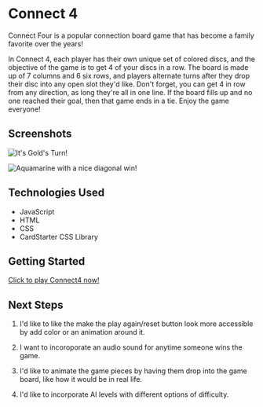 # Connect 4
Connect Four is a popular connection board game that has become a family favorite over the years! 

In Connect 4, each player has their own unique set of colored discs, and the objective of the game is to get 4 of your discs in a row. The board is made up of 7 columns and 6 six rows, and players alternate turns after they drop their disc into any open slot they'd like. Don't forget, you can get 4 in row from any direction, as long they're all in one line. If the board fills up and no one reached their goal, then that game ends in a tie. Enjoy the game everyone!

## Screenshots

![It's Gold's Turn!](https://i.imgur.com/oIr3IVT.png)

![Aquamarine with a nice diagonal win!](https://i.imgur.com/3GaLIKs.png)

## Technologies Used
* JavaScript
* HTML
* CSS
* CardStarter CSS Library

## Getting Started
[Click to play Connect4 now!](https://mkbozai.github.io/connect4/)

## Next Steps
1. I'd like to like the make the play again/reset button look more accessible by add color or an animation around it.

2. I want to incoroporate an audio sound for anytime someone wins the game.

3. I'd like to animate the game pieces by having them drop into the game board, like how it would be in real life.

4. I'd like to incorporate AI levels with different options of difficulty.